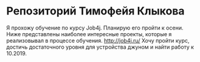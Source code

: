 # Репозиторий Тимофейя Клыкова
Я прохожу обучение по курсу Job4j. Планирую его пройти к осени.
Ниже представлены наиболее интересные проекты, которые я реализовывал в процессе обучения. 
http://job4j.ru/
Хочу пройти курс, достичь достаточного уровня для устройства джуном и найти работу к 10.2019. 